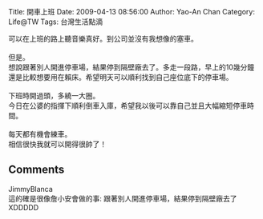 Title: 開車上班
Date: 2009-04-13 08:56:00
Author: Yao-An Chan
Category: Life@TW
Tags: 台灣生活點滴


<div class='post'>
可以在上班的路上聽音樂真好。到公司並沒有我想像的塞車。<br /><br />但是。<br />想說跟著別人開進停車場，結果停到隔壁廠去了。多走一段路，早上的10幾分鐘還是比較想要用在賴床。希望明天可以順利找到自己座位底下的停車場。<br /><br />下班時開過頭，多繞一大圈。<br />今日在公婆的指揮下順利倒車入庫，希望我以後可以靠自己並且大幅縮短停車時間。<br /><br />每天都有機會練車。<br />相信很快我就可以開得很帥了！</div>
<h2>Comments</h2>
<div class='comments'>
<div class='comment'>
<div class='author'>JimmyBlanca</div>
<div class='content'>
這的確是很像詹小安會做的事: 跟著別人開進停車場，結果停到隔壁廠去了 XDDDDD</div>
</div>
</div>

